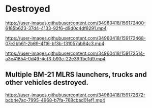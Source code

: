 
# Destroyed

https://user-images.githubusercontent.com/34960418/159172400-6185b623-37d4-4133-92f6-d9d0c4df8291.mp4

https://user-images.githubusercontent.com/34960418/159172468-07e2bb61-2b69-4f16-bf3b-f31057ab64c3.mp4

https://user-images.githubusercontent.com/34960418/159172514-a3e41854-0d49-4cf3-b93c-22e39ffbc1d9.mp4


## Multiple BM-21 MLRS launchers, trucks and other vehicles destroyed.

https://user-images.githubusercontent.com/34960418/159172672-bcb4e7ac-7995-4968-b7fa-768cbad01ef1.mp4

